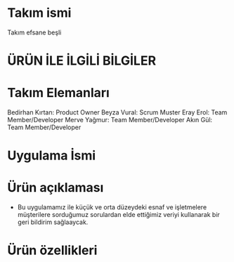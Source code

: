 # Takım ismi
Takım efsane beşli

# ÜRÜN İLE İLGİLİ BİLGİLER

# Takım Elemanları
Bedirhan Kırtan: Product Owner
Beyza Vural: Scrum Muster
Eray Erol: Team Member/Developer
Merve Yağmur: Team Member/Developer
Akın Gül: Team Member/Developer

# Uygulama İsmi

# Ürün açıklaması
* Bu uygulamamız ile küçük ve orta düzeydeki esnaf ve işletmelere müşterilere sorduğumuz sorulardan elde ettiğimiz veriyi kullanarak bir geri bildirim sağlaaycak.

# Ürün özellikleri
